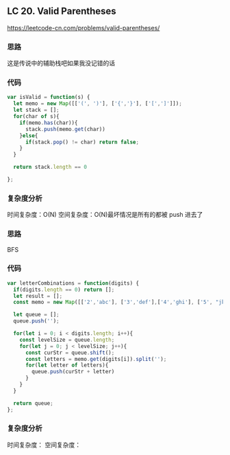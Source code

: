 ## LC 20. Valid Parentheses

https://leetcode-cn.com/problems/valid-parentheses/

### 思路

这是传说中的辅助栈吧如果我没记错的话

### 代码

```JavaScript
var isValid = function(s) {
  let memo = new Map([['(', ')'], ['{','}'], ['[',']']]);
  let stack = [];
  for(char of s){
    if(memo.has(char)){
      stack.push(memo.get(char))
    }else{
      if(stack.pop() != char) return false;
    }
  }

  return stack.length == 0

};

```

### 复杂度分析

时间复杂度：O(N)
空间复杂度：O(N)最坏情况是所有的都被 push 进去了

### 思路

BFS

### 代码

```JavaScript
var letterCombinations = function(digits) {
  if(digits.length == 0) return [];
  let result = [];
  const memo = new Map([['2','abc'], ['3','def'],['4','ghi'], ['5', "jkl"], ['6', "mno"], ['7', "pqrs"], ['8', "tuv"], ['9', "wxyz"] ])

  let queue = [];
  queue.push('');

  for(let i = 0; i < digits.length; i++){
    const levelSize = queue.length;
    for(let j = 0; j < levelSize; j++){
      const curStr = queue.shift();
      const letters = memo.get(digits[i]).split('');
      for(let letter of letters){
        queue.push(curStr + letter)
      }
    }
  }

  return queue;
};

```

### 复杂度分析

时间复杂度：
空间复杂度：

